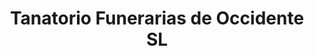 ---
title: "Tanatorio Funerarias de Occidente SL"
url: /mohias/tanatorio-funerarias-de-occidente-sl/
shop: Bestattungen
---